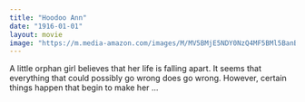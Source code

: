 ```yaml
---
title: "Hoodoo Ann"
date: "1916-01-01"
layout: movie
image: "https://m.media-amazon.com/images/M/MV5BMjE5NDY0NzQ4MF5BMl5BanBnXkFtZTgwNTc5NzgwMzE@._V1_SX300.jpg"
---
```


A little orphan girl believes that her life is falling apart. It seems that everything that could possibly go wrong does go wrong. However, certain things happen that begin to make her ...
